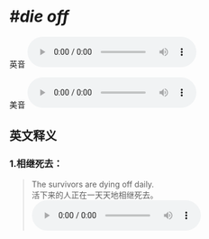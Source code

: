 # ***\#die off*** 
英音
<audio src="./media/die off1_AAC.aac" controls="controls"></audio>

美音
<audio src="./media/die off2_AAC.aac" controls="controls"></audio>



  

英文释义
---
### 1.**相继死去：**  

 > The survivors are dying off daily.   
 > 活下来的人正在一天天地相继死去。    
<audio src="./media/die-12.aac" controls="controls"></audio>


